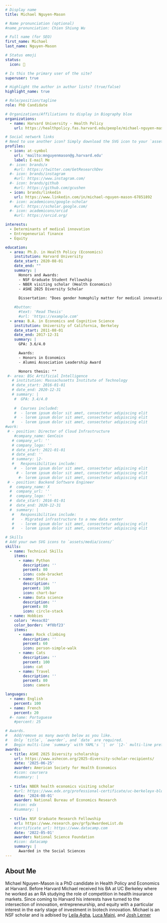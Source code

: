 ```yaml
---
# Display name
title: Michael Nguyen-Mason

# Name pronunciation (optional)
#name_pronunciation: Chien Shiung Wu

# Full name (for SEO)
first_name: Michael
last_name: Nguyen-Mason

# Status emoji
status:
  icon: 🌈

# Is this the primary user of the site?
superuser: true

# Highlight the author in author lists? (true/false)
highlight_name: true

# Role/position/tagline
role: PhD Candidate

# Organizations/Affiliations to display in Biography blox
organizations:
  - name: Harvard University - Health Policy 
    url: https://healthpolicy.fas.harvard.edu/people/michael-nguyen-mason

# Social network links
# Need to use another icon? Simply download the SVG icon to your `assets/media/icons/` folder.
profiles:
  - icon: at-symbol
    url: 'mailto:mnguyenmason@g.harvard.edu'
    label: E-mail Me
  #- icon: brands/x
    #url: https://twitter.com/GetResearchDev
  #- icon: brands/instagram
    #url: https://www.instagram.com/
  #- icon: brands/github
    #url: https://github.com/gcushen
  - icon: brands/linkedin
    url: https://www.linkedin.com/in/michael-nguyen-mason-67851892
  #- icon: academicons/google-scholar
    #url: https://scholar.google.com/
  #- icon: academicons/orcid
    #url: https://orcid.org/

interests:
  - Determinants of medical innovation
  - Entrepeneurial finance
  - Equity

education:
  - area: Ph.D. in Health Policy (Economics)
    institution: Harvard University
    date_start: 2020-08-01
    date_end: ""
    summary: |
      Honors and Awards:
      - NSF Graduate Student Fellowship 
      - NBER visiting scholar (Health Economics)
      - ASHE 2025 Diversity Scholar 
      
      Dissertation: "Does gender homophily matter for medical innovation? Evidence from VC investment in life sciences start-ups", advised by [Leila Agha](https://hcp.hms.harvard.edu/people/leila-agha), [Luca Maini](https://www.lucamaini.com/), and [Josh Lerner](https://www.hbs.edu/faculty/Pages/profile.aspx?facId=9961)

    #button:
      #text: 'Read Thesis'
      #url: 'https://example.com'
  - area: B.A. in Economics and Cognitive Science
    institution: University of California, Berkeley
    date_start: 2011-08-01
    date_end: 2017-12-31
    summary: |
      GPA: 3.6/4.0

      Awards:
      - Honors in Economics
      - Alumni Association Leadership Award

      Honors thesis: ""
 #- area: BSc Artificial Intelligence
   # institution: Massachusetts Institute of Technology
   # date_start: 2016-01-01
   # date_end: 2020-12-31
   # summary: |
    #  GPA: 3.4/4.0
      
    #  Courses included:
    #  - lorem ipsum dolor sit amet, consectetur adipiscing elit
    #  - lorem ipsum dolor sit amet, consectetur adipiscing elit
   #   - lorem ipsum dolor sit amet, consectetur adipiscing elit
#work:
 # - position: Director of Cloud Infrastructure
    #company_name: GenCoin
   # company_url: ''
   # company_logo: ''
   # date_start: 2021-01-01
   # date_end: ''
   # summary: |2-
   #   Responsibilities include:
    #  - lorem ipsum dolor sit amet, consectetur adipiscing elit
     # - lorem ipsum dolor sit amet, consectetur adipiscing elit
      #- lorem ipsum dolor sit amet, consectetur adipiscing elit
 # - position: Backend Software Engineer
  #  company_name: X
  #  company_url: ''
  #  company_logo: ''
  #  date_start: 2016-01-01
  #  date_end: 2020-12-31
  #  summary: |
   #   Responsibilities include:
   #   - Migrated infrastructure to a new data center
   #   - lorem ipsum dolor sit amet, consectetur adipiscing elit
   #   - lorem ipsum dolor sit amet, consectetur adipiscing elit

# Skills
# Add your own SVG icons to `assets/media/icons/`
skills:
  - name: Technical Skills
    items:
      - name: Python
        description: ''
        percent: 80
        icon: code-bracket
      - name: Stata
        description: ''
        percent: 100
        icon: chart-bar
      - name: Data science
        description: ''
        percent: 80
        icon: circle-stack
  - name: Hobbies
    color: '#eeac02'
    color_border: '#f0bf23'
    items:
      - name: Rock climbing
        description: ''
        percent: 60
        icon: person-simple-walk
      - name: Cats
        description: ''
        percent: 100
        icon: cat
      - name: Travel
        description: ''
        percent: 80
        icon: camera

languages:
  - name: English
    percent: 100
  - name: French
    percent: 20
  #- name: Portuguese
    #percent: 25

# Awards.
#   Add/remove as many awards below as you like.
#   Only `title`, `awarder`, and `date` are required.
#   Begin multi-line `summary` with YAML's `|` or `|2-` multi-line prefix and indent 2 spaces below.
awards:
  - title: ASHE 2025 Diversity scholarship
    url: https://www.ashecon.org/2025-diversity-scholar-recipients/
    date: '2025-06-25'
    awarder: American Society for Health Economics
    #icon: coursera
    #summary: |
      
  - title: NBER health economics visiting scholar
    #url: https://www.edx.org/professional-certificate/uc-berkeleyx-blockchain-fundamentals
    date: '2024-08-01'
    awarder: National Bureau of Economics Research
    #icon: edx
    #summary: |
      
  - title: NSF Graduate Research Fellowship
    url: https://www.research.gov/grfp/AwardeeList.do
    #certificate_url: https://www.datacamp.com
    date: '2022-05-01'
    awarder: National Science Foundation
    #icon: datacamp
    summary: |
      Awarded in the Social Sciences
---
```


## About Me

Michael Nguyen-Mason is a PhD candidate in Health Policy and Economics at Harvard. Before Harvard Michael received his BA at UC Berkeley where he worked as an RA studying the role of competition in health insurance markets. Since coming to Harvard his interests have turned to the intersection of innovation, entrepreneurship, and equity with a particular interest in the early stage of investment in biotech innovation. Michael is an NSF scholar and is adbised by  [Leila Agha](https://hcp.hms.harvard.edu/people/leila-agha), [Luca Maini](https://www.lucamaini.com/), and [Josh Lerner](https://www.hbs.edu/faculty/Pages/profile.aspx?facId=9961)